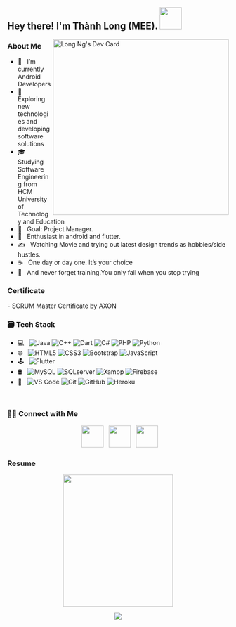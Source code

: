 <h2> Hey there! I'm Thành Long (MEE). <img src="https://chrisdermody.com/content/images/2019/07/animation3-npm_run-v4.gif" width="50"></h2>
<!-- <img align="right" alt="GIF" src="https://media.giphy.com/media/L1R1tvI9svkIWwpVYr/giphy.gif" width="500"/> -->

<!-- <a href="https://app.daily.dev/barbieFox"><img align="right" src="https://api.daily.dev/devcards/7015ed63248148298f6271adaf133aa0.png?r=ucj" width="400" alt="Embii Cẩm Tú's Dev Card"/></a> -->
<a href="https://app.daily.dev/long2602"><img align="right" src="https://api.daily.dev/devcards/f56bb2f511de4367a258558b1f6dedf0.png?r=83l" width="400" alt="Long Ng's Dev Card"/></a>
                                                                                                                          
<h3>About Me </h3>

- 🔭 &nbsp; I’m currently Android Developers
- 🤔 &nbsp; Exploring new technologies and developing software solutions
- 🎓 &nbsp; Studying Software Engineering from HCM University of Technology and Education
- 💼 &nbsp; Goal: Project Manager.
- 🌱 &nbsp; Enthusiast in android and flutter.
- ✍️ &nbsp; Watching Movie and trying out latest design trends as hobbies/side hustles.
- ☕ &nbsp; One day or day one. It’s your choice
- 🥊 &nbsp; And never forget training.You only fail when you stop trying



<h3> Certificate </h3>
- <span> SCRUM Master Certificate by AXON</span>

<h3>🗃️ Tech Stack</h3>

- 💻 &nbsp; ![Java](https://img.shields.io/badge/java-%23ED8B00.svg?style=for-the-badge&logo=java&logoColor=white)
             ![C++](https://img.shields.io/badge/c++-%2300599C.svg?style=for-the-badge&logo=c%2B%2B&logoColor=white)
              ![Dart](https://img.shields.io/badge/dart-%230175C2.svg?style=for-the-badge&logo=dart&logoColor=white)
              ![C#](https://img.shields.io/badge/c%23-%23239120.svg?style=for-the-badge&logo=c-sharp&logoColor=white)
              ![PHP](https://img.shields.io/badge/php-%23777BB4.svg?style=for-the-badge&logo=php&logoColor=white)
              ![Python](https://img.shields.io/badge/python-3670A0?style=for-the-badge&logo=python&logoColor=ffdd54)
- 🌐 &nbsp; ![HTML5](https://img.shields.io/badge/html5-%23E34F26.svg?style=for-the-badge&logo=html5&logoColor=white)
            ![CSS3](https://img.shields.io/badge/css3-%231572B6.svg?style=for-the-badge&logo=css3&logoColor=white)
            ![Bootstrap](https://img.shields.io/badge/bootstrap-%23563D7C.svg?style=for-the-badge&logo=bootstrap&logoColor=white)
            ![JavaScript](https://img.shields.io/badge/javascript-%23323330.svg?style=for-the-badge&logo=javascript&logoColor=%23F7DF1E)
- 🕹️ &nbsp; ![Flutter](https://img.shields.io/badge/Flutter-%2302569B.svg?style=for-the-badge&logo=Flutter&logoColor=white)
- 🛢 &nbsp; ![MySQL](https://img.shields.io/badge/-MySQL-e8e8e8?style=flat-square&logo=mysql)
            ![SQLserver](https://img.shields.io/badge/-SQLserver-181717?style=flat-square&logo=sql-server)
            ![Xampp](https://img.shields.io/badge/-Xampp-%23F05032?style=flat-square&logo=xampp&logoColor=%23ffffff) 
            ![Firebase](https://img.shields.io/badge/firebase-%23039BE5.svg?style=for-the-badge&logo=firebase)
- 🔧 &nbsp; ![VS Code](https://img.shields.io/badge/-VSCode-%23007ACC?style=flat-square&logo=visual-studio-code)
            ![Git](https://img.shields.io/badge/-Git-%23F05032?style=flat-square&logo=git&logoColor=%23ffffff) 
            ![GitHub](https://img.shields.io/badge/-GitHub-181717?style=flat-square&logo=github)
            ![Heroku](https://img.shields.io/badge/-Heroku-430098?style=flat-square&logo=heroku)

</br>


<h3> 🤝🏻 Connect with Me </h3>

<p align="center">
&nbsp; <a href="https://www.facebook.com/profile.php?id=100033907801749" target="_blank" rel="noopener noreferrer"><img src="https://media.macosicons.com/parse/files/macOSicons/9408af703138e50f296786ed0f3ec06d_Facebook.png" width="50" /></a>  
&nbsp; <a href="mailto:longng2602@gmail.com" target="_blank" rel="noopener noreferrer"><img src="https://preview.redd.it/izqwm1g21b751.png?auto=webp&s=da8f46dec79e38870efeac10d5a829e50792686b"  width="50" /></a>
&nbsp; <a href="https://www.instagram.com/_thalongg/" target="_blank" rel="noopener noreferrer"><img src="http://assets.stickpng.com/thumbs/580b57fcd9996e24bc43c521.png"  width="50" /></a>


### Resume
<p align="center">    
  <img src="https://cdnb.artstation.com/p/assets/images/images/007/854/263/original/rothana-chhourm-ezgif-com-resize-4.gif?1508943159" width="250" height="300"/>
</p>
<p align="center"> 
  <img src="https://hits.seeyoufarm.com/api/count/incr/badge.svg?url=https%3A%2F%2Fgithub.com%2FNairubi%2Fhit-counter&count_bg=%23C8883D&title_bg=%23555555&icon=icq.svg&icon_color=%238F7D7D&title=hits&edge_flat=false" />
</p>

